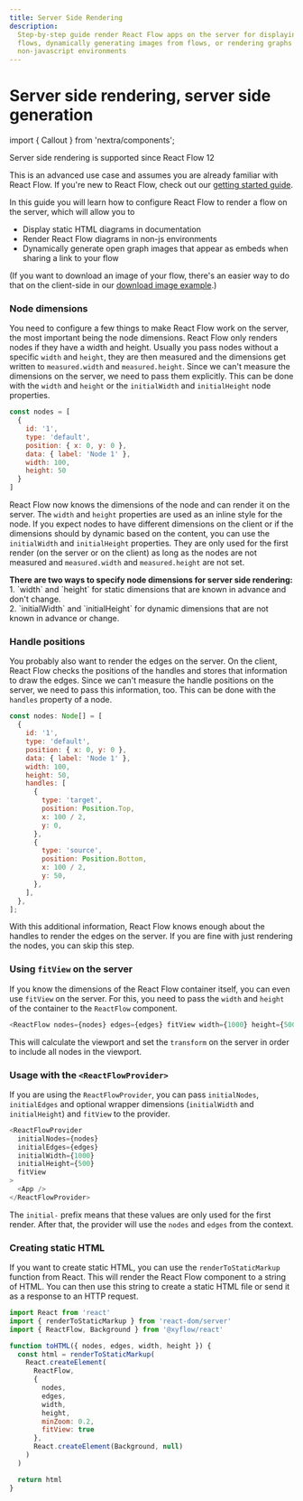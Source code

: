 ```yaml
---
title: Server Side Rendering
description:
  Step-by-step guide render React Flow apps on the server for displaying static
  flows, dynamically generating images from flows, or rendering graphs in
  non-javascript environments
---
```


# Server side rendering, server side generation

import { Callout } from 'nextra/components';

<Callout type="info">Server side rendering is supported since React Flow
12</Callout>

This is an advanced use case and assumes you are already familiar with React
Flow. If you're new to React Flow, check out our
[getting started guide](/learn/getting-started/installation-and-requirements).

In this guide you will learn how to configure React Flow to render a flow on the
server, which will allow you to

- Display static HTML diagrams in documentation
- Render React Flow diagrams in non-js environments
- Dynamically generate open graph images that appear as embeds when sharing a
  link to your flow

(If you want to download an image of your flow, there's an easier way to do that
on the client-side in our
[download image example](/examples/misc/download-image).)

### Node dimensions

You need to configure a few things to make React Flow work on the server, the
most important being the node dimensions. React Flow only renders nodes if they
have a width and height. Usually you pass nodes without a specific `width` and
`height`, they are then measured and the dimensions get written to
`measured.width` and `measured.height`. Since we can't measure the dimensions on
the server, we need to pass them explicitly. This can be done with the `width`
and `height` or the `initialWidth` and `initialHeight` node properties.

```js
const nodes = [
  {
    id: '1',
    type: 'default',
    position: { x: 0, y: 0 },
    data: { label: 'Node 1' },
    width: 100,
    height: 50
  }
]
```

React Flow now knows the dimensions of the node and can render it on the server.
The `width` and `height` properties are used as an inline style for the node. If
you expect nodes to have different dimensions on the client or if the dimensions
should by dynamic based on the content, you can use the `initialWidth` and
`initialHeight` properties. They are only used for the first render (on the
server or on the client) as long as the nodes are not measured and
`measured.width` and `measured.height` are not set.

<Callout type="default">
  <strong>
    There are two ways to specify node dimensions for server side rendering:
  </strong>
  <div>
    1. `width` and `height` for static dimensions that are known in advance and don't
    change.
  </div>
  <div>
    2. `initialWidth` and `initialHeight` for dynamic dimensions that are not known in
    advance or change.
  </div>
</Callout>

### Handle positions

You probably also want to render the edges on the server. On the client, React
Flow checks the positions of the handles and stores that information to draw the
edges. Since we can't measure the handle positions on the server, we need to
pass this information, too. This can be done with the `handles` property of a
node.

```js
const nodes: Node[] = [
  {
    id: '1',
    type: 'default',
    position: { x: 0, y: 0 },
    data: { label: 'Node 1' },
    width: 100,
    height: 50,
    handles: [
      {
        type: 'target',
        position: Position.Top,
        x: 100 / 2,
        y: 0,
      },
      {
        type: 'source',
        position: Position.Bottom,
        x: 100 / 2,
        y: 50,
      },
    ],
  },
];
```

With this additional information, React Flow knows enough about the handles to
render the edges on the server. If you are fine with just rendering the nodes,
you can skip this step.

### Using `fitView` on the server

If you know the dimensions of the React Flow container itself, you can even use
`fitView` on the server. For this, you need to pass the `width` and `height` of
the container to the `ReactFlow` component.

```js
<ReactFlow nodes={nodes} edges={edges} fitView width={1000} height={500} />
```

This will calculate the viewport and set the `transform` on the server in order
to include all nodes in the viewport.

### Usage with the `<ReactFlowProvider>`

If you are using the `ReactFlowProvider`, you can pass `initialNodes`,
`initialEdges` and optional wrapper dimensions (`initialWidth` and
`initialHeight`) and `fitView` to the provider.

```js
<ReactFlowProvider
  initialNodes={nodes}
  initialEdges={edges}
  initialWidth={1000}
  initialHeight={500}
  fitView
>
  <App />
</ReactFlowProvider>
```

The `initial-` prefix means that these values are only used for the first
render. After that, the provider will use the `nodes` and `edges` from the
context.

### Creating static HTML

If you want to create static HTML, you can use the `renderToStaticMarkup`
function from React. This will render the React Flow component to a string of
HTML. You can then use this string to create a static HTML file or send it as a
response to an HTTP request.

```js
import React from 'react'
import { renderToStaticMarkup } from 'react-dom/server'
import { ReactFlow, Background } from '@xyflow/react'

function toHTML({ nodes, edges, width, height }) {
  const html = renderToStaticMarkup(
    React.createElement(
      ReactFlow,
      {
        nodes,
        edges,
        width,
        height,
        minZoom: 0.2,
        fitView: true
      },
      React.createElement(Background, null)
    )
  )

  return html
}
```
